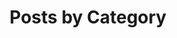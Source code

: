 ---
title: "Posts by Category"
layout: categories
permalink: /categories/
author_profile: true
sidebar_main: ture
---